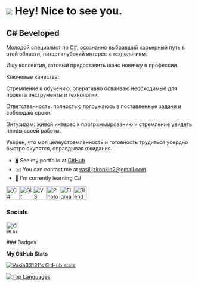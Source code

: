  ![](https://user-images.githubusercontent.com/18350557/176309783-0785949b-9127-417c-8b55-ab5a4333674e.gif)  Hey! Nice to see you.
===============================================================================================================================

С# Вeveloped
------------

Молодой специалист по C#, осознанно выбравший карьерный путь в этой области, питает глубокий интерес к технологиям.

Ищу коллектив, готовый предоставить шанс новичку в профессии.

Ключевые качества:

Стремление к обучению: оперативно осваиваю необходимые для проекта инструменты и технологии.

Ответственность: полностью погружаюсь в поставленные задачи и соблюдаю сроки.

Энтузиазм: живой интерес к программированию и стремление увидеть плоды своей работы.

Уверен, что моя целеустремлённость и готовность трудиться усердно быстро окупятся, оправдывая ожидания.

* 🖥️  See my portfolio at [GitHub](http://github.com/Vasia33131)
* ✉️  You can contact me at [vasilijzironkin2@gmail.com](mailto:vasilijzironkin2@gmail.com)
* 🧠  I'm currently learning C#

<p align="left">
<a href="https://docs.microsoft.com/en-us/dotnet/csharp/" target="_blank" rel="noreferrer"><img src="https://raw.githubusercontent.com/danielcranney/readme-generator/main/public/icons/skills/csharp-colored.svg" alt="C#" title="C#" width="36" height="36" /></a><a href="https://git-scm.com/" target="_blank" rel="noreferrer"><img src="https://raw.githubusercontent.com/danielcranney/readme-generator/main/public/icons/skills/git-colored.svg" alt="Git" title="Git" width="36" height="36" /></a><a href="https://code.visualstudio.com/" target="_blank" rel="noreferrer"><img src="https://raw.githubusercontent.com/danielcranney/readme-generator/main/public/icons/skills/visualstudiocode-colored.svg" alt="VS Code" title="VS Code" width="36" height="36" /></a><a href="https://www.adobe.com/uk/products/photoshop.html" target="_blank" rel="noreferrer"><img src="https://raw.githubusercontent.com/danielcranney/readme-generator/main/public/icons/skills/photoshop-colored-dark.svg" alt="Photoshop" title="Photoshop" width="36" height="36" /></a><a href="https://www.figma.com/" target="_blank" rel="noreferrer"><img src="https://raw.githubusercontent.com/danielcranney/readme-generator/main/public/icons/skills/figma-colored.svg" alt="Figma" title="Figma" width="36" height="36" /></a><a href="https://www.blender.org/" target="_blank" rel="noreferrer"><img src="https://raw.githubusercontent.com/danielcranney/readme-generator/main/public/icons/skills/blender-colored.svg" alt="Blender" title="Blender" width="36" height="36" /></a>
</p>

### Socials

<p align="left"> <a href="https://www.github.com/Vasia33131" target="_blank" rel="noreferrer"> <picture> <source media="(prefers-color-scheme: dark)" srcset="https://raw.githubusercontent.com/danielcranney/readme-generator/main/public/icons/socials/github-dark.svg" /> <source media="(prefers-color-scheme: light)" srcset="https://raw.githubusercontent.com/danielcranney/readme-generator/main/public/icons/socials/github.svg" /> <img src="https://raw.githubusercontent.com/danielcranney/readme-generator/main/public/icons/socials/github.svg" width="32" height="32" alt="GitHub" title="GitHub" /> </picture> </a></p>
### Badges

<b>My GitHub Stats</b>

<a href="http://www.github.com/Vasia33131"><img src="https://github-readme-stats.vercel.app/api?username=Vasia33131&show_icons=true&hide=&title_color=0891b2&text_color=ffffff&icon_color=000000&bg_color=000000&hide_border=true&show_icons=true" alt="Vasia33131's GitHub stats" /></a>

<a href="https://github.com/Vasia33131" align="left"><img src="https://github-readme-stats.vercel.app/api/top-langs/?username=Vasia33131&langs_count=10&title_color=0891b2&text_color=ffffff&icon_color=000000&bg_color=000000&hide_border=true&locale=en&custom_title=Top%20%Languages" alt="Top Languages" /></a>
